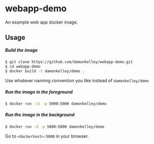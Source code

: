 # webapp-demo
An example web app docker image.

## Usage

##### Build the image
```sh
$ git clone https://github.com/damonkelley/webapp-demo.git
$ cd webapp-demo
$ docker build -t damonkelley/demo .
```
Use whatever namimg convention you like instead of `damonkelley/demo`

##### Run the image in the foreground
```sh
$ docker run -it -p 5000:5000 damonkelley/demo
```

##### Run the image in the background
```sh
$ docker run -d -p 5000:5000 damonkelley/demo
```
 Go to `<dockerhost>:5000` in your browser.

